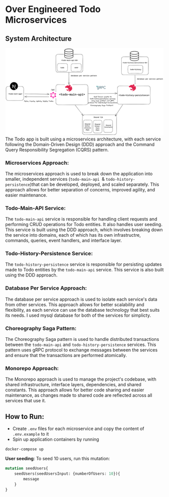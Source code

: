 # Over Engineered Todo Microservices
## System Architecture
![the architecture of todo microservices](todo-microservices.png)
The Todo app is built using a microservices architecture, with each service following the Domain-Driven Design (DDD) approach and the Command Query Responsibility Segregation (CQRS) pattern.

### Microservices Approach:
The microservices approach is used to break down the application into smaller, independent services (`todo-main-api `& `todo-history-persistence`)that can be developed, deployed, and scaled separately. This approach allows for better separation of concerns, improved agility, and easier maintenance.

### Todo-Main-API Service:
The `todo-main-api` service is responsible for handling client requests and performing CRUD operations for Todo entities. It also handles user seeding. This service is built using the DDD approach, which involves breaking down the service into domains, each of which has its own infrastructre, commands, queries, event handlers, and interface layer.

### Todo-History-Persistence Service:
The `todo-history-persistence` service is responsible for persisting updates made to Todo entities by the `todo-main-api` service. This service is also built using the DDD approach.

### Database Per Service Approach:
The database per service approach is used to isolate each service's data from other services. This approach allows for better scalability and flexibility, as each service can use the database technology that best suits its needs. I used mysql database for both of the services for simplicty.

### Choreography Saga Pattern:
The Choreography Saga pattern is used to handle distributed transactions between the `todo-main-api` and `todo-history-persistence` services. This pattern uses gRPC protocol to exchange messages between the services and ensure that the transactions are performed atomically.


### Monorepo Approach:
The Monorepo approach is used to manage the project's codebase, with shared infrastructure, interface layers, dependencies, and shared constants. This approach allows for better code sharing and easier maintenance, as changes made to shared code are reflected across all services that use it.

## How to Run:
- Create `.env` files for each microservice and copy the content of `.env.example` to it
- Spin up application containers by running
```shell
docker-compose up
```

**User seeding**:
To seed 10 users, run this mutation:
```graphql
mutation seedUsers{
    seedUsers(seedUsersInput: {numberOfUsers: 10}){
        message
    }
}
```


